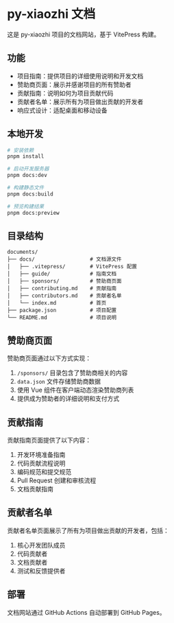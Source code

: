 # py-xiaozhi 文档

这是 py-xiaozhi 项目的文档网站，基于 VitePress 构建。

## 功能

- 项目指南：提供项目的详细使用说明和开发文档
- 赞助商页面：展示并感谢项目的所有赞助者
- 贡献指南：说明如何为项目贡献代码
- 贡献者名单：展示所有为项目做出贡献的开发者
- 响应式设计：适配桌面和移动设备

## 本地开发

```bash
# 安装依赖
pnpm install

# 启动开发服务器
pnpm docs:dev

# 构建静态文件
pnpm docs:build

# 预览构建结果
pnpm docs:preview
```

## 目录结构

```
documents/
├── docs/                  # 文档源文件
│   ├── .vitepress/        # VitePress 配置
│   ├── guide/             # 指南文档
│   ├── sponsors/          # 赞助商页面
│   ├── contributing.md    # 贡献指南
│   ├── contributors.md    # 贡献者名单
│   └── index.md           # 首页
├── package.json           # 项目配置
└── README.md              # 项目说明
```

## 赞助商页面

赞助商页面通过以下方式实现：

1. `/sponsors/` 目录包含了赞助商相关的内容
2. `data.json` 文件存储赞助商数据
3. 使用 Vue 组件在客户端动态渲染赞助商列表
4. 提供成为赞助者的详细说明和支付方式

## 贡献指南

贡献指南页面提供了以下内容：

1. 开发环境准备指南
2. 代码贡献流程说明
3. 编码规范和提交规范
4. Pull Request 创建和审核流程
5. 文档贡献指南

## 贡献者名单

贡献者名单页面展示了所有为项目做出贡献的开发者，包括：

1. 核心开发团队成员
2. 代码贡献者
3. 文档贡献者
4. 测试和反馈提供者

## 部署

文档网站通过 GitHub Actions 自动部署到 GitHub Pages。 